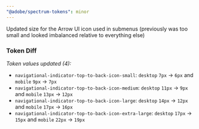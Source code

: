 ```yaml
---
"@adobe/spectrum-tokens": minor
---
```


Updated size for the Arrow UI icon used in submenus (previously was too small and looked imbalanced relative to everything else)

### Token Diff

_Token values updated (4):_

- `navigational-indicator-top-to-back-icon-small`: `desktop` `7px` -> `6px` and `mobile` `9px` -> `7px`
- `navigational-indicator-top-to-back-icon-medium`: `desktop` `11px` -> `9px` and `mobile` `13px` -> `12px`
- `navigational-indicator-top-to-back-icon-large`: `desktop` `14px` -> `12px` and `mobile` `17px` -> `16px`
- `navigational-indicator-top-to-back-icon-extra-large`: `desktop` `17px` -> `15px` and `mobile` `22px` -> `19px`

